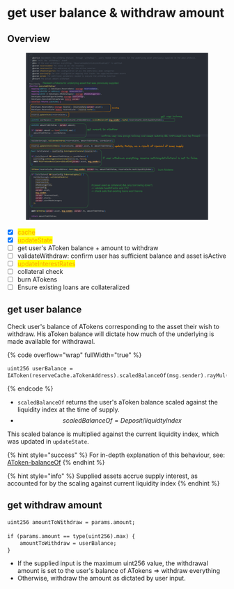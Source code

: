 # get user balance & withdraw amount

## Overview

<figure><img src="../../.gitbook/assets/image (50).png" alt=""><figcaption></figcaption></figure>

* [x] <mark style="color:orange;">cache</mark>
* [x] <mark style="color:orange;">updateState</mark>
* [ ] get user's AToken balance + amount to withdraw
* [ ] validateWithdraw: confirm user has sufficient balance and asset isActive
* [ ] <mark style="color:orange;">updateInterestRates</mark>
* [ ] collateral check
* [ ] burn ATokens
* [ ] Ensure existing loans are collateralized

## get user balance

Check user's balance of ATokens corresponding to the asset their wish to withdraw. His aToken balance will dictate how much of the underlying is made available for withdrawal.

{% code overflow="wrap" fullWidth="true" %}
```solidity
uint256 userBalance = 
IAToken(reserveCache.aTokenAddress).scaledBalanceOf(msg.sender).rayMul(reserveCache.nextLiquidityIndex);
```
{% endcode %}

* `scaledBalanceOf` returns the user's aToken balance scaled against the liquidity index at the time of supply.
* $$scaledBalanceOf = Deposit/liquidtyIndex$$

This scaled balance is multiplied against the current liquidity index, which was updated in `updateState`.

{% hint style="success" %}
For in-depth explanation of this behaviour, see: [AToken-balanceOf](../../scaling-and-atokens.md#atoken-balanceof)
{% endhint %}

{% hint style="info" %}
Supplied assets accrue supply interest, as accounted for by the scaling against current liquidity index
{% endhint %}

## get withdraw amount

```solidity
uint256 amountToWithdraw = params.amount;

if (params.amount == type(uint256).max) {
    amountToWithdraw = userBalance;
}
```

* If the supplied input is the maximum uint256 value, the withdrawal amount is set to the user's balance of ATokens => withdraw everything
* Otherwise, withdraw the amount as dictated by user input.

